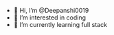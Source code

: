 - 👋 Hi, I’m @Deepanshi0019
- 👀 I’m interested in coding
- 🌱 I’m currently learning full stack

<!---
Deepanshi0019/Deepanshi0019 is a ✨ special ✨ repository because its `README.md` (this file) appears on your GitHub profile.
You can click the Preview link to take a look at your changes.
--->
